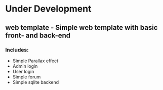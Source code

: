 # Under Development

## web template - Simple web template with basic front- and back-end



### Includes:
* Simple Parallax effect
* Admin login
* User login
* Simple forum
* Simple sqlite backend
